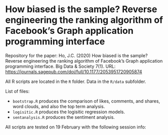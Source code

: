 # How biased is the sample? Reverse engineering the ranking algorithm of Facebook’s Graph application programming interface
Repository for the paper: Ho, J.C. (2020) How biased is the sample? Reverse engineering the ranking algorithm of Facebook’s Graph application programming interface. Big Data &amp; Society 7(1). URL: https://journals.sagepub.com/doi/full/10.1177/2053951720905874

All R scripts are located in the `R` folder. Data in the `R/data` subfolder.

List of files:
- `bootstrap.R` produces the comparison of likes, comments, and shares, word clouds, and also the top term analysis.
- `logisitic.R` produces the logisitic regression models.
- `sentanalysis.R` produces the sentiment analysis.

All scripts are tested on 19 February with the following session info:
